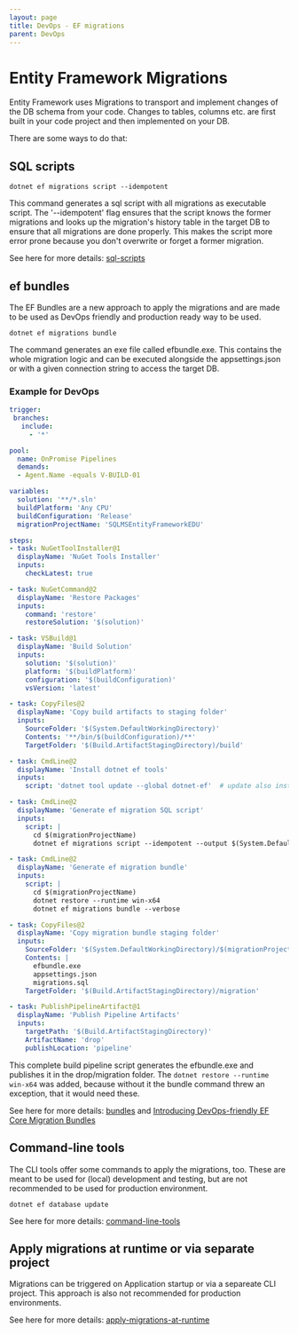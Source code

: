 ```yaml
---
layout: page
title: DevOps - EF migrations
parent: DevOps
---
```


# Entity Framework Migrations 

Entity Framework uses Migrations to transport and implement changes of the DB schema from your code. Changes to tables, columns etc. are first built in your code project and then implemented on your DB. 

There are some ways to do that:


## SQL scripts

```batch
dotnet ef migrations script --idempotent
```

This command generates a sql script with all migrations as executable script. The '--idempotent' flag ensures that the script knows the former migrations and looks up the migration's history table in the target DB to ensure that all migrations are done properly. This makes the script more error prone because you don't overwrite or forget a former migration.

See here for more details: [sql-scripts](https://learn.microsoft.com/en-us/ef/core/managing-schemas/migrations/applying?tabs=dotnet-core-cli#sql-scripts)



## ef bundles

The EF Bundles are a new approach to apply the migrations and are made to be used as DevOps friendly and production ready way to be used.

```batch
dotnet ef migrations bundle
```

The command generates an exe file called efbundle.exe. This contains the whole migration logic and can be executed alongside the appsettings.json or with a given connection string to access the target DB.


### Example for DevOps

```yaml
trigger:
 branches:
   include:
     - '*'

pool:
  name: OnPromise Pipelines
  demands: 
  - Agent.Name -equals V-BUILD-01

variables:
  solution: '**/*.sln'
  buildPlatform: 'Any CPU'
  buildConfiguration: 'Release'
  migrationProjectName: 'SQLMSEntityFrameworkEDU'

steps:
- task: NuGetToolInstaller@1
  displayName: 'NuGet Tools Installer'
  inputs:
    checkLatest: true

- task: NuGetCommand@2
  displayName: 'Restore Packages'
  inputs:
    command: 'restore'
    restoreSolution: '$(solution)'

- task: VSBuild@1
  displayName: 'Build Solution'
  inputs:
    solution: '$(solution)'
    platform: '$(buildPlatform)'
    configuration: '$(buildConfiguration)'
    vsVersion: 'latest'

- task: CopyFiles@2
  displayName: 'Copy build artifacts to staging folder'
  inputs:
    SourceFolder: '$(System.DefaultWorkingDirectory)'
    Contents: '**/bin/$(buildConfiguration)/**'
    TargetFolder: '$(Build.ArtifactStagingDirectory)/build'

- task: CmdLine@2
  displayName: 'Install dotnet ef tools'
  inputs:
    script: 'dotnet tool update --global dotnet-ef'  # update also installs if not installed yet

- task: CmdLine@2
  displayName: 'Generate ef migration SQL script'
  inputs:
    script: |
      cd $(migrationProjectName)
      dotnet ef migrations script --idempotent --output $(System.DefaultWorkingDirectory)/$(migrationProjectName)/migrations.sql

- task: CmdLine@2
  displayName: 'Generate ef migration bundle'
  inputs:
    script: |
      cd $(migrationProjectName)
      dotnet restore --runtime win-x64
      dotnet ef migrations bundle --verbose

- task: CopyFiles@2
  displayName: 'Copy migration bundle staging folder'
  inputs:
    SourceFolder: '$(System.DefaultWorkingDirectory)/$(migrationProjectName)'
    Contents: |
      efbundle.exe
      appsettings.json
      migrations.sql
    TargetFolder: '$(Build.ArtifactStagingDirectory)/migration'

- task: PublishPipelineArtifact@1
  displayName: 'Publish Pipeline Artifacts'
  inputs:
    targetPath: '$(Build.ArtifactStagingDirectory)'
    ArtifactName: 'drop'
    publishLocation: 'pipeline'
```

This complete build pipeline script generates the efbundle.exe and publishes it in the drop/migration folder. The `dotnet restore --runtime win-x64` was added, because without it the bundle command threw an exception, that it would need these.

See here for more details: [bundles](https://learn.microsoft.com/en-us/ef/core/managing-schemas/migrations/applying?tabs=dotnet-core-cli#bundles) and [Introducing DevOps-friendly EF Core Migration Bundles](https://devblogs.microsoft.com/dotnet/introducing-devops-friendly-ef-core-migration-bundles/)


## Command-line tools

The CLI tools offer some commands to apply the migrations, too. These are meant to be used for (local) development and testing, but are not recommended to be used for production environment.

```batch
dotnet ef database update
```

See here for more details: [command-line-tools](https://learn.microsoft.com/en-us/ef/core/managing-schemas/migrations/applying?tabs=dotnet-core-cli#command-line-tools)


## Apply migrations at runtime or via separate project

Migrations can be triggered on Application startup or via a separeate CLI project. This approach is also not recommended for production environments. 

See here for more details: [apply-migrations-at-runtime](https://learn.microsoft.com/en-us/ef/core/managing-schemas/migrations/applying?tabs=dotnet-core-cli#apply-migrations-at-runtime)